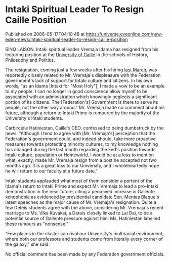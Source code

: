 # Intaki Spiritual Leader To Resign Caille Position
Published on 2006-05-17T04:10:48 at https://universe.eveonline.com/new-eden-news/intaki-spiritual-leader-to-resign-caille-position

SINQ LAISON. Intaki spiritual leader Vremaja Idama has resigned from his lecturing position at the [University of Caille](http://www.eve-online.com/corporations/c_1000115.asp) in the schools of History, Philosophy and Politics. 

The resignation, coming just a few weeks after his hiring [last March](http://myeve.eve-online.com/news.asp?a=single&nid=1110&tid=5), was reportedly closely related to Mr. Vremaja's displeasure with the Federation government's lack of support for Intaki culture and citizens. In his own words, "as an Idama [Intaki for "Most Holy"], I made a vow to be an example to my people. I can no longer in good conscience allow myself to be associated with an administration which knowingly neglects a significant portion of its citizens. The [Federation's] Government is there to serve its people, not the other way around." Mr. Vremaja made no comment about his future, although a return to Intaki Prime is rumoured by the majority of the University's Intaki students. 

Carbircelle Hatiniestan, Caille's CEO, confessed to being dumbstruck by the news. "Although I tend to agree with [Mr. Vremaja's] perception that the Federation's government could, and indeed should, take more proactive measures towards protecting minority cultures, to my knowledge nothing has changed during the last month regarding the Fed's position towards Intaki culture, population or Homeworld. I would be at a loss to mention what, exactly, made Mr. Vremaja resign from a post he accepted not two months ago. It is a great loss to our University, and I wholeheartedly hope he will return to our faculty at a future date." 

Intaki students applauded what most of them consider a portent of the Idama's return to Intaki Prime and expect Mr. Vremaja to lead a pro-Intaki demonstration in the near future, citing a perceived increase in Gallente xenophobia as evidenced by presidential candidate Sen. Mentas Blaque's latest speeches as the major cause of Mr. Vremaja's resignation. Quite a few Deteis students agree with the above, considering Mr. Vremaja's recent marriage to Ms. Vika Kuvakei, a Deteis closely linked to Lai Dai, to be a potential source of Gallente pressure against him. Ms. Hatiniestan labelled these rumours as "nonsense."

"Few places in the cluster can rival our University's multiracial environment, where both our professors and students come from literally every corner of the galaxy," she said. 

No official comment has been made by any Federation government officials.
